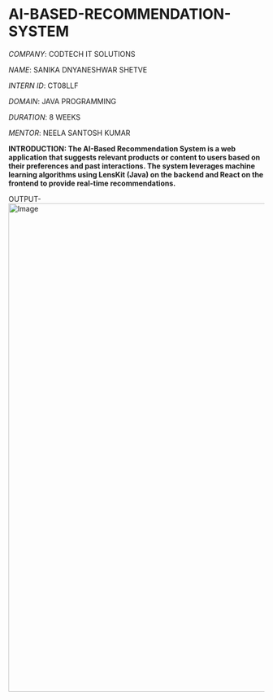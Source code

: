 # AI-BASED-RECOMMENDATION-SYSTEM

*COMPANY*: CODTECH IT SOLUTIONS

*NAME*: SANIKA DNYANESHWAR SHETVE

*INTERN ID*: CT08LLF

*DOMAIN*: JAVA PROGRAMMING

*DURATION*: 8 WEEKS

*MENTOR*: NEELA SANTOSH KUMAR

**INTRODUCTION: The AI-Based Recommendation System is a web application that suggests relevant products or content to users based on their preferences and past interactions. The system leverages machine learning algorithms using LensKit (Java) on the backend and React on the frontend to provide real-time recommendations.**

OUTPUT-
<img width="960" alt="Image" src="https://github.com/user-attachments/assets/939939b1-cbf1-428b-b62f-b6f20bf3dd6b" />
